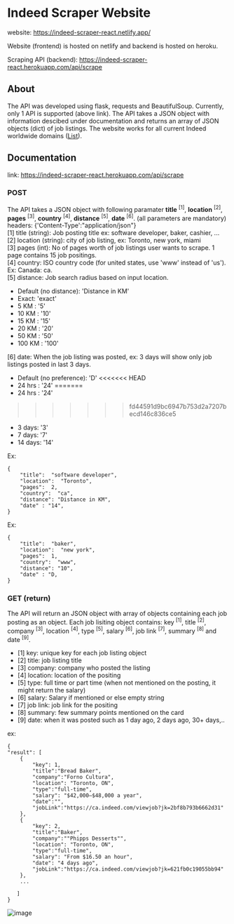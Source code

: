 # Indeed Scraper Website

website: https://indeed-scraper-react.netlify.app/
 
Website (frontend) is hosted on netlify and backend is hosted on heroku.

Scraping API (backend): https://indeed-scraper-react.herokuapp.com/api/scrape

## About
The API was developed using flask, requests and BeautifulSoup. Currently, only 1 API is supported (above link). The API takes a JSON object with information descibed under documentation and returns an array of JSON objects (dict) of job listings. The website works for all current Indeed worldwide domains ([List](https://www.indeed.com/worldwide)). 

## Documentation
link: https://indeed-scraper-react.herokuapp.com/api/scrape

### POST
The API takes a JSON object with following paramater **title**  <sup>[1]</sup>, **location**  <sup>[2]</sup>, **pages**  <sup>[3]</sup>, **country**  <sup>[4]</sup>, **distance**  <sup>[5]</sup>, **date**  <sup>[6]</sup>. (all parameters are mandatory)
\
headers: {'Content-Type':"application/json"}<br>
[1] title (string): Job posting title ex: software developer, baker, cashier, ... <br>
[2] location (string): city of job listing, ex: Toronto, new york, miami<br>
[3] pages (int): No of pages worth of job listings user wants to scrape. 1 page contains 15 job positings.<br>
[4] country: ISO country code (for united states, use 'www' instead of 'us').  Ex: Canada: ca.<br>
[5] distance:  Job search radius based on input location.
 - Default (no distance): 'Distance in KM'
 - Exact: 'exact'
 - 5 KM : '5'
 - 10 KM : '10'
 - 15 KM : '15'
 - 20 KM : '20'
 - 50 KM : '50'
 - 100 KM : '100'

[6] date: When the job listing was posted, ex: 3 days will show only job listings posted in last 3 days.<br>
 - Default (no preference): 'D'
<<<<<<< HEAD
 - 24 hrs : '24'
=======
 -  24 hrs : '24'
>>>>>>> fd44591d9bc6947b753d2a7207becd146c836ce5
 - 3 days: '3'
 - 7 days: '7'
 - 14 days: '14'
 
Ex:
```
{
	"title":  "software developer",
	"location":  "Toronto",
	"pages":  2,
	"country":  "ca",
	"distance": "Distance in KM",
	"date" : "14",
}
```
Ex:
```
{
	"title":  "baker",
	"location":  "new york",
	"pages":  1,
	"country":  "www",
	"distance": "10",
	"date" : "D,
}
```
### GET (return)
The API will return an JSON object with array of objects containing each job posting as an object. 
Each job lisiting object contains: key <sup>[1]</sup>, title <sup>[2]</sup>, company <sup>[3]</sup>, location <sup>[4]</sup>, type <sup>[5]</sup>, salary <sup>[6]</sup>, job link <sup>[7]</sup>, summary <sup>[8]</sup> and date <sup>[9]</sup>.

 - [1] key: unique key for each job listing object
 - [2] title: job listing title
 - [3] company: company who posted the listing
 - [4] location: location of the positing
 - [5] type: full time or part time (when not mentioned on the posting, it might return the salary)
 - [6] salary: Salary if mentioned or else empty string
 - [7] job link: job link for the positing
 - [8] summary: few summary points mentioned on the card
 - [9] date: when it was posted such as 1 day ago, 2 days ago, 30+ days,..

ex: 
```
{
"result": [
	{
		"key": 1,
		"title":"Bread Baker",
		"company":"Forno Cultura",
		"location": "Toronto, ON",
		"type":"full-time",
		"salary": "$42,000–$48,000 a year",
		"date":"",
		"jobLink":"https://ca.indeed.com/viewjob?jk=2bf8b793b6662d31"
	}, 
	{
		"key": 2,
		"title":"Baker",
		"company":""Phipps Desserts"",
		"location": "Toronto, ON",
		"type":"full-time",
		"salary": "From $16.50 an hour",
		"date": "4 days ago",
		"jobLink":"https://ca.indeed.com/viewjob?jk=621fb0c19055bb94"
	},
	...

   ]
}
```
![image](https://user-images.githubusercontent.com/83378929/175841388-fbfbef12-c083-4395-ab60-362fbcb28aed.png)
